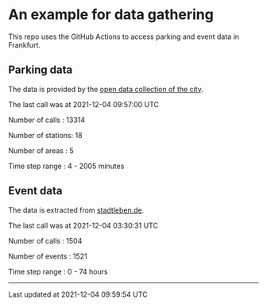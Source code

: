 # An example for data gathering

This repo uses the GitHub Actions to access parking and event data in Frankfurt.

## Parking data
The data is provided by the [open data collection of the city](https://www.offenedaten.frankfurt.de/).

The last call was at 2021-12-04 09:57:00 UTC

Number of calls   : 13314

Number of stations:    18

Number of areas   :     5

Time step range   :     4 -  2005 minutes


## Event data
The data is extracted from [stadtleben.de](https://stadtleben.de/frankfurt/).

The last call was at 2021-12-04 03:30:31 UTC

Number of calls   : 1504

Number of events  : 1521

Time step range   :    0 -   74 hours


----

Last updated at 2021-12-04 09:59:54 UTC
